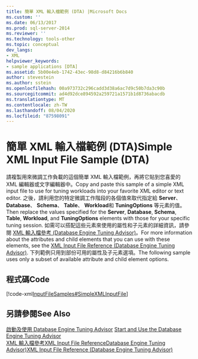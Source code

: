 ```yaml
---
title: 簡單 XML 輸入檔範例 (DTA) |Microsoft Docs
ms.custom: ''
ms.date: 06/13/2017
ms.prod: sql-server-2014
ms.reviewer: ''
ms.technology: tools-other
ms.topic: conceptual
dev_langs:
- XML
helpviewer_keywords:
- sample applications [DTA]
ms.assetid: 5b00e4eb-1742-43ec-98d8-d84216b6b840
author: stevestein
ms.author: sstein
ms.openlocfilehash: 00a973732c296cadd3d38a6ac7d9c50b7da3c90b
ms.sourcegitcommit: ad4d92dce894592a259721a1571b1d8736abacdb
ms.translationtype: MT
ms.contentlocale: zh-TW
ms.lasthandoff: 08/04/2020
ms.locfileid: "87598091"
---
```

# <a name="simple-xml-input-file-sample-dta"></a><span data-ttu-id="39cd0-102">簡單 XML 輸入檔範例 (DTA)</span><span class="sxs-lookup"><span data-stu-id="39cd0-102">Simple XML Input File Sample (DTA)</span></span>
  <span data-ttu-id="39cd0-103">請複製用來微調工作負載的這個簡單 XML 輸入檔範例，再將它貼到您喜愛的 XML 編輯器或文字編輯器中。</span><span class="sxs-lookup"><span data-stu-id="39cd0-103">Copy and paste this sample of a simple XML input file to use for tuning workloads into your favorite XML editor or text editor.</span></span> <span data-ttu-id="39cd0-104">之後，請利用您的特定微調工作階段的各個值來取代指定給 **Server**、 **Database**、 **Schema**、 **Table**、 **Workload**和 **TuningOptions** 等元素的值。</span><span class="sxs-lookup"><span data-stu-id="39cd0-104">Then replace the values specified for the **Server**, **Database**, **Schema**, **Table**, **Workload**, and **TuningOptions** elements with those for your specific tuning session.</span></span> <span data-ttu-id="39cd0-105">如需可以搭配這些元素來使用的屬性和子元素的詳細資訊，請參閱 [XML 輸入檔參考 &#40;Database Engine Tuning Advisor&#41;](xml-input-file-reference-database-engine-tuning-advisor.md)。</span><span class="sxs-lookup"><span data-stu-id="39cd0-105">For more information about the attributes and child elements that you can use with these elements, see the [XML Input File Reference &#40;Database Engine Tuning Advisor&#41;](xml-input-file-reference-database-engine-tuning-advisor.md).</span></span> <span data-ttu-id="39cd0-106">下列範例只用到部份可用的屬性及子元素選項。</span><span class="sxs-lookup"><span data-stu-id="39cd0-106">The following sample uses only a subset of available attribute and child element options.</span></span>  
  
## <a name="code"></a><span data-ttu-id="39cd0-107">程式碼</span><span class="sxs-lookup"><span data-stu-id="39cd0-107">Code</span></span>  
 [!code-xml[InputFileSamples#SimpleXMLInputFile](../../snippets/xml/SQL14/dta_xml/inputfilesamples/xml/dta_xml_input_file_samples.xml#simplexmlinputfile)]  
  
## <a name="see-also"></a><span data-ttu-id="39cd0-108">另請參閱</span><span class="sxs-lookup"><span data-stu-id="39cd0-108">See Also</span></span>  
 <span data-ttu-id="39cd0-109">[啟動及使用 Database Engine Tuning Advisor](../../relational-databases/performance/start-and-use-the-database-engine-tuning-advisor.md) </span><span class="sxs-lookup"><span data-stu-id="39cd0-109">[Start and Use the Database Engine Tuning Advisor](../../relational-databases/performance/start-and-use-the-database-engine-tuning-advisor.md) </span></span>  
 [<span data-ttu-id="39cd0-110">XML 輸入檔參考XML Input File ReferenceDatabase Engine Tuning Advisor&#41;</span><span class="sxs-lookup"><span data-stu-id="39cd0-110">XML Input File Reference &#40;Database Engine Tuning Advisor&#41;</span></span>](xml-input-file-reference-database-engine-tuning-advisor.md)  
  
  
